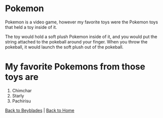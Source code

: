 # Pokemon
Pokemon is a video game, however my favorite toys were the Pokemon toys that held a toy inside of it.

The toy would hold a soft plush Pokemon inside of it, and you would put the string attached to the pokeball around your finger. When you throw the pokeball, it would launch the soft plush out of the pokeball.

# My favorite Pokemons from those toys are
1. Chimchar
2. Starly
3. Pachirisu

[Back to Beyblades](beyblades.md) | [Back to Home](README.md)